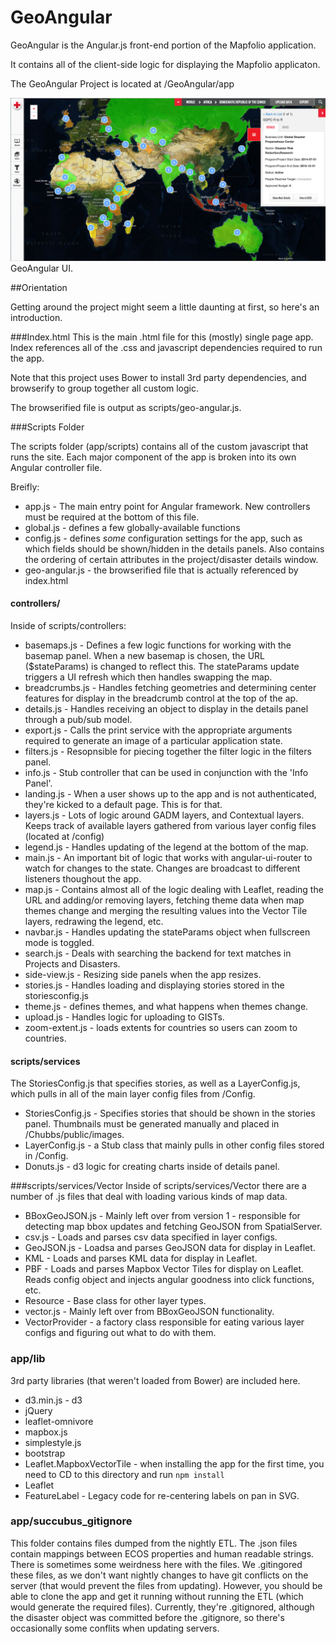 # GeoAngular

GeoAngular is the Angular.js front-end portion of the Mapfolio application.

It contains all of the client-side logic for displaying the Mapfolio applicaton.

The GeoAngular Project is located at /GeoAngular/app

![GeoAngular UI](docs-images/geoangular.png "GeoAngular")
GeoAngular UI.

##Orientation

Getting around the project might seem a little daunting at first, so here's an introduction.

###Index.html
This is the main .html file for this (mostly) single page app.  Index references all of the .css and javascript dependencies required to run the app.

Note that this project uses Bower to install 3rd party dependencies, and browserify to group together all custom logic.

The browserified file is output as scripts/geo-angular.js.  

###Scripts Folder

The scripts folder (app/scripts) contains all of the custom javascript that runs the site.  Each major component of the app is broken into its own Angular controller file.

Breifly:

* app.js - The main entry point for Angular framework.  New controllers must be required at the bottom of this file.
* global.js - defines a few globally-available functions
* config.js - defines *some* configuration settings for the app, such as which fields should be shown/hidden in the details panels.  Also contains the ordering of certain attributes in the project/disaster details window.
* geo-angular.js - the browserified file that is actually referenced by index.html

#### controllers/
Inside of scripts/controllers:

* basemaps.js - Defines a few logic functions for working with the basemap panel.  When a new basemap is chosen, the URL ($stateParams) is changed to reflect this.  The stateParams update triggers a UI refresh which then handles swapping the map.
* breadcrumbs.js - Handles fetching geometries and determining center features for display in the breadcrumb control at the top of the ap.
* details.js - Handles receiving an object to display in the details panel through a pub/sub model.
* export.js - Calls the print service with the appropriate arguments required to generate an image of a particular application state.
* filters.js - Resopnsible for piecing together the filter logic in the filters panel.
* info.js - Stub controller that can be used in conjunction with the 'Info Panel'.
* landing.js - When a user shows up to the app and is not authenticated, they're kicked to a default page.  This is for that.
* layers.js - Lots of logic around GADM layers, and Contextual layers.  Keeps track of available layers gathered from various layer config files (located at /config)
* legend.js - Handles updating of the legend at the bottom of the map.
* main.js - An important bit of logic that works with angular-ui-router to watch for changes to the state.  Changes are broadcast to different listeners thoughout the app.
* map.js - Contains almost all of the logic dealing with Leaflet, reading the URL and adding/or removing layers, fetching theme data when map themes change and merging the resulting values into the Vector Tile layers, redrawing the legend, etc.
* navbar.js - Handles updating the stateParams object when fullscreen mode is toggled.
* search.js - Deals with searching the backend for text matches in Projects and Disasters.
* side-view.js - Resizing side panels when the app resizes.
* stories.js - Handles loading and displaying stories stored in the storiesconfig.js
* theme.js - defines themes, and what happens when themes change.
* upload.js - Handles logic for uploading to GISTs.
* zoom-extent.js - loads extents for countries so users can zoom to countries.


#### scripts/services
The StoriesConfig.js that specifies stories, as well as a LayerConfig.js, which pulls in all of the main layer config files from /Config.

* StoriesConfig.js - Specifies stories that should be shown in the stories panel. Thumbnails must be generated manually and placed in /Chubbs/public/images.
* LayerConfig.js - a Stub class that mainly pulls in other config files stored in /Config.
* Donuts.js - d3 logic for creating charts inside of details panel.

###scripts/services/Vector
Inside of scripts/services/Vector there are a number of .js files that deal with loading various kinds of map data.

* BBoxGeoJSON.js - Mainly left over from version 1 - responsible for detecting map bbox updates and fetching GeoJSON from SpatialServer.
* csv.js - Loads and parses csv data specified in layer configs.
* GeoJSON.js - Loadsa and parses GeoJSON data for display in Leaflet.
* KML - Loads and parses KML data for display in Leaflet.
* PBF - Loads and parses Mapbox Vector Tiles for display on Leaflet.  Reads config object and injects angular goodness into click functions, etc.
* Resource - Base class for other layer types.
* vector.js - Mainly left over from BBoxGeoJSON functionality.  
* VectorProvider - a factory class responsible for eating various layer configs and figuring out what to do with them.


### app/lib
3rd party libraries (that weren't loaded from Bower) are included here.

* d3.min.js - d3
* jQuery
* leaflet-omnivore
* mapbox.js
* simplestyle.js
* bootstrap
* Leaflet.MapboxVectorTile - when installing the app for the first time, you need to CD to this directory and run `npm install`
* Leaflet
* FeatureLabel - Legacy code for re-centering labels on pan in SVG.

### app/succubus_gitignore

This folder contains files dumped from the nightly ETL.  The .json files contain mappings between ECOS properties and human readable strings.
There is sometimes some weirdness here with the files.  We .gitingored these files, as we don't want nightly changes to have git conflicts on the server (that would prevent the files from updating).
However, you should be able to clone the app and get it running without running the ETL (which would generate the required files).  Currently, they're .gitignored, although the disaster object was committed before the .gitignore, so there's occasionally some conflits when updating servers.